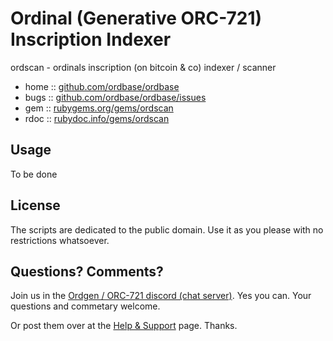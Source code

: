 # Ordinal (Generative ORC-721) Inscription Indexer

ordscan - ordinals  inscription (on bitcoin & co) indexer / scanner


* home  :: [github.com/ordbase/ordbase](https://github.com/ordbase/ordbase)
* bugs  :: [github.com/ordbase/ordbase/issues](https://github.com/ordbase/ordbase/issues)
* gem   :: [rubygems.org/gems/ordscan](https://rubygems.org/gems/ordscan)
* rdoc  :: [rubydoc.info/gems/ordscan](http://rubydoc.info/gems/ordscan)



##  Usage

To be done






## License

The scripts are dedicated to the public domain.
Use it as you please with no restrictions whatsoever.


## Questions? Comments?

Join us in the [Ordgen / ORC-721 discord (chat server)](https://discord.gg/dDhvHKjm2t). Yes you can.
Your questions and commetary welcome.


Or post them over at the [Help & Support](https://github.com/geraldb/help) page. Thanks.
